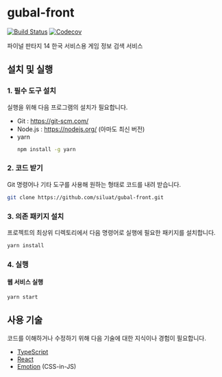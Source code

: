 # gubal-front

[![Build Status](https://travis-ci.org/siluat/gubal-front.svg?branch=master)](https://travis-ci.org/siluat/gubal-front)
[![Codecov](https://img.shields.io/codecov/c/github/siluat/gubal-front?token=27n9i6zc7m)](https://codecov.io/gh/siluat/gubal-front)

파이널 판타지 14 한국 서비스용 게임 정보 검색 서비스
## 설치 및 실행

### 1. 필수 도구 설치

실행을 위해 다음 프로그램의 설치가 필요합니다.

- Git : https://git-scm.com/
- Node.js : https://nodejs.org/ (아마도 최신 버전)
- yarn
  ```bash
  npm install -g yarn
  ```

### 2. 코드 받기

Git 명령어나 기타 도구를 사용해 원하는 형태로 코드를 내려 받습니다.

```sh
git clone https://github.com/siluat/gubal-front.git
```

### 3. 의존 패키지 설치

프로젝트의 최상위 디렉토리에서 다음 명령어로 실행에 필요한 패키지를 설치합니다.

```sh
yarn install
```

### 4. 실행

#### 웹 서비스 실행

```sh
yarn start
```

## 사용 기술

코드를 이해하거나 수정하기 위해 다음 기술에 대한 지식이나 경험이 필요합니다.

- [TypeScript](https://www.typescriptlang.org/)
- [React](https://reactjs.org/)
- [Emotion](https://emotion.sh/) (CSS-in-JS)
